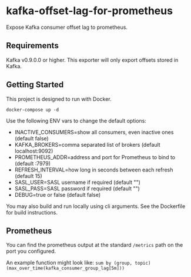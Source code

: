# kafka-offset-lag-for-prometheus
Expose Kafka consumer offset lag to prometheus.

## Requirements
Kafka v0.9.0.0 or higher.  This exporter will only export offsets
stored in Kafka.

## Getting Started
This project is designed to run with Docker.

`docker-compose up -d`

Use the following ENV vars to change the default options:
* INACTIVE_CONSUMERS=show all consumers, even inactive ones (default false)
* KAFKA_BROKERS=comma separated list of brokers (default localhost:9092)
* PROMETHEUS_ADDR=address and port for Prometheus to bind to (default :7979)
* REFRESH_INTERVAL=how long in seconds between each refresh (default 15)
* SASL_USER=SASL username if required (default "")
* SASL_PASS=SASL password if required (default "")
* DEBUG=true or false (default false)

You may also build and run locally using cli arguments.  See the Dockerfile
for build instructions.

## Prometheus
You can find the prometheus output at the standard `/metrics` path on the port you configured.

An example function might look like:
`sum by (group, topic) (max_over_time(kafka_consumer_group_lag[5m]))`
